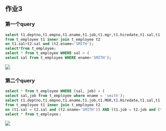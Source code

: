 ## 作业3
### 第一个query
```SQL
select t1.deptno,t1.empno,t1.ename,t1.job,t1.mgr,t1.hiredate,t1.sal,t1.comm
from t_employee t1 inner join t_employee t2
on t1.sal>t2.sal and (t2.ename='SMITH');
select*from t_employee;
select * from t_employee WHERE sal > (
select sal from t_employee WHERE ename='SMITH');
```
![](https://github.com/BiubiuOoo/Homework-of-MySQL/blob/master/images/31.png?raw=true)
### 第二个query
```SQL
select * from t_employee WHERE (sal, job) = (
select sal,job from t_employee where ename = 'smith');
select t1.deptno,t1.empno,t1.ename,t1.job,t1.MGR,t1.Hiredate,t1.sal,t1.comm
from t_employee t1 inner join t_employee t2
on (t1.sal = t2.sal and (t2.ename='SMITH')) AND (t1.job = t2.job and (t2.ename='SMITH'));
select * from t_employee；
```
![](https://github.com/BiubiuOoo/Homework-of-MySQL/blob/master/images/31.png?raw=true)
